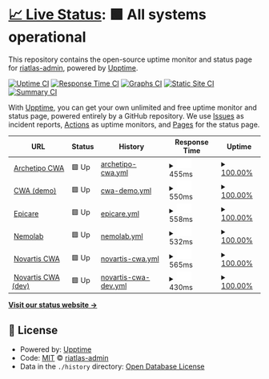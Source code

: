 # [📈 Live Status](https://riatlas-admin.github.io/uptime): <!--live status--> **🟩 All systems operational**

This repository contains the open-source uptime monitor and status page for [riatlas-admin](https://riatlas-admin.github.io/uptime), powered by [Upptime](https://github.com/upptime/upptime).

[![Uptime CI](https://github.com/riatlas-admin/uptime/workflows/Uptime%20CI/badge.svg)](https://github.com/riatlas-admin/uptime/actions?query=workflow%3A%22Uptime+CI%22)
[![Response Time CI](https://github.com/riatlas-admin/uptime/workflows/Response%20Time%20CI/badge.svg)](https://github.com/riatlas-admin/uptime/actions?query=workflow%3A%22Response+Time+CI%22)
[![Graphs CI](https://github.com/riatlas-admin/uptime/workflows/Graphs%20CI/badge.svg)](https://github.com/riatlas-admin/uptime/actions?query=workflow%3A%22Graphs+CI%22)
[![Static Site CI](https://github.com/riatlas-admin/uptime/workflows/Static%20Site%20CI/badge.svg)](https://github.com/riatlas-admin/uptime/actions?query=workflow%3A%22Static+Site+CI%22)
[![Summary CI](https://github.com/riatlas-admin/uptime/workflows/Summary%20CI/badge.svg)](https://github.com/riatlas-admin/uptime/actions?query=workflow%3A%22Summary+CI%22)

With [Upptime](https://upptime.js.org), you can get your own unlimited and free uptime monitor and status page, powered entirely by a GitHub repository. We use [Issues](https://github.com/riatlas-admin/uptime/issues) as incident reports, [Actions](https://github.com/riatlas-admin/uptime/actions) as uptime monitors, and [Pages](https://riatlas-admin.github.io/uptime) for the status page.

<!--start: status pages-->
<!-- This summary is generated by Upptime (https://github.com/upptime/upptime) -->
<!-- Do not edit this manually, your changes will be overwritten -->
<!-- prettier-ignore -->
| URL | Status | History | Response Time | Uptime |
| --- | ------ | ------- | ------------- | ------ |
| <img alt="" src="https://icons.duckduckgo.com/ip3/cwa.arketipo.riatlas.net.ico" height="13"> [Archetipo CWA](https://cwa.arketipo.riatlas.net) | 🟩 Up | [archetipo-cwa.yml](https://github.com/riatlas-admin/uptime/commits/HEAD/history/archetipo-cwa.yml) | <details><summary><img alt="Response time graph" src="./graphs/archetipo-cwa/response-time-week.png" height="20"> 455ms</summary><br><a href="https://riatlas-admin.github.io/uptime/history/archetipo-cwa"><img alt="Response time 455" src="https://img.shields.io/endpoint?url=https%3A%2F%2Fraw.githubusercontent.com%2Friatlas-admin%2Fuptime%2FHEAD%2Fapi%2Farchetipo-cwa%2Fresponse-time.json"></a><br><a href="https://riatlas-admin.github.io/uptime/history/archetipo-cwa"><img alt="24-hour response time 455" src="https://img.shields.io/endpoint?url=https%3A%2F%2Fraw.githubusercontent.com%2Friatlas-admin%2Fuptime%2FHEAD%2Fapi%2Farchetipo-cwa%2Fresponse-time-day.json"></a><br><a href="https://riatlas-admin.github.io/uptime/history/archetipo-cwa"><img alt="7-day response time 455" src="https://img.shields.io/endpoint?url=https%3A%2F%2Fraw.githubusercontent.com%2Friatlas-admin%2Fuptime%2FHEAD%2Fapi%2Farchetipo-cwa%2Fresponse-time-week.json"></a><br><a href="https://riatlas-admin.github.io/uptime/history/archetipo-cwa"><img alt="30-day response time 455" src="https://img.shields.io/endpoint?url=https%3A%2F%2Fraw.githubusercontent.com%2Friatlas-admin%2Fuptime%2FHEAD%2Fapi%2Farchetipo-cwa%2Fresponse-time-month.json"></a><br><a href="https://riatlas-admin.github.io/uptime/history/archetipo-cwa"><img alt="1-year response time 455" src="https://img.shields.io/endpoint?url=https%3A%2F%2Fraw.githubusercontent.com%2Friatlas-admin%2Fuptime%2FHEAD%2Fapi%2Farchetipo-cwa%2Fresponse-time-year.json"></a></details> | <details><summary><a href="https://riatlas-admin.github.io/uptime/history/archetipo-cwa">100.00%</a></summary><a href="https://riatlas-admin.github.io/uptime/history/archetipo-cwa"><img alt="All-time uptime 100.00%" src="https://img.shields.io/endpoint?url=https%3A%2F%2Fraw.githubusercontent.com%2Friatlas-admin%2Fuptime%2FHEAD%2Fapi%2Farchetipo-cwa%2Fuptime.json"></a><br><a href="https://riatlas-admin.github.io/uptime/history/archetipo-cwa"><img alt="24-hour uptime 100.00%" src="https://img.shields.io/endpoint?url=https%3A%2F%2Fraw.githubusercontent.com%2Friatlas-admin%2Fuptime%2FHEAD%2Fapi%2Farchetipo-cwa%2Fuptime-day.json"></a><br><a href="https://riatlas-admin.github.io/uptime/history/archetipo-cwa"><img alt="7-day uptime 100.00%" src="https://img.shields.io/endpoint?url=https%3A%2F%2Fraw.githubusercontent.com%2Friatlas-admin%2Fuptime%2FHEAD%2Fapi%2Farchetipo-cwa%2Fuptime-week.json"></a><br><a href="https://riatlas-admin.github.io/uptime/history/archetipo-cwa"><img alt="30-day uptime 100.00%" src="https://img.shields.io/endpoint?url=https%3A%2F%2Fraw.githubusercontent.com%2Friatlas-admin%2Fuptime%2FHEAD%2Fapi%2Farchetipo-cwa%2Fuptime-month.json"></a><br><a href="https://riatlas-admin.github.io/uptime/history/archetipo-cwa"><img alt="1-year uptime 100.00%" src="https://img.shields.io/endpoint?url=https%3A%2F%2Fraw.githubusercontent.com%2Friatlas-admin%2Fuptime%2FHEAD%2Fapi%2Farchetipo-cwa%2Fuptime-year.json"></a></details>
| <img alt="" src="https://icons.duckduckgo.com/ip3/cwa-dev.riatlas.it.ico" height="13"> [CWA (demo)](https://cwa-dev.riatlas.it) | 🟩 Up | [cwa-demo.yml](https://github.com/riatlas-admin/uptime/commits/HEAD/history/cwa-demo.yml) | <details><summary><img alt="Response time graph" src="./graphs/cwa-demo/response-time-week.png" height="20"> 550ms</summary><br><a href="https://riatlas-admin.github.io/uptime/history/cwa-demo"><img alt="Response time 550" src="https://img.shields.io/endpoint?url=https%3A%2F%2Fraw.githubusercontent.com%2Friatlas-admin%2Fuptime%2FHEAD%2Fapi%2Fcwa-demo%2Fresponse-time.json"></a><br><a href="https://riatlas-admin.github.io/uptime/history/cwa-demo"><img alt="24-hour response time 550" src="https://img.shields.io/endpoint?url=https%3A%2F%2Fraw.githubusercontent.com%2Friatlas-admin%2Fuptime%2FHEAD%2Fapi%2Fcwa-demo%2Fresponse-time-day.json"></a><br><a href="https://riatlas-admin.github.io/uptime/history/cwa-demo"><img alt="7-day response time 550" src="https://img.shields.io/endpoint?url=https%3A%2F%2Fraw.githubusercontent.com%2Friatlas-admin%2Fuptime%2FHEAD%2Fapi%2Fcwa-demo%2Fresponse-time-week.json"></a><br><a href="https://riatlas-admin.github.io/uptime/history/cwa-demo"><img alt="30-day response time 550" src="https://img.shields.io/endpoint?url=https%3A%2F%2Fraw.githubusercontent.com%2Friatlas-admin%2Fuptime%2FHEAD%2Fapi%2Fcwa-demo%2Fresponse-time-month.json"></a><br><a href="https://riatlas-admin.github.io/uptime/history/cwa-demo"><img alt="1-year response time 550" src="https://img.shields.io/endpoint?url=https%3A%2F%2Fraw.githubusercontent.com%2Friatlas-admin%2Fuptime%2FHEAD%2Fapi%2Fcwa-demo%2Fresponse-time-year.json"></a></details> | <details><summary><a href="https://riatlas-admin.github.io/uptime/history/cwa-demo">100.00%</a></summary><a href="https://riatlas-admin.github.io/uptime/history/cwa-demo"><img alt="All-time uptime 100.00%" src="https://img.shields.io/endpoint?url=https%3A%2F%2Fraw.githubusercontent.com%2Friatlas-admin%2Fuptime%2FHEAD%2Fapi%2Fcwa-demo%2Fuptime.json"></a><br><a href="https://riatlas-admin.github.io/uptime/history/cwa-demo"><img alt="24-hour uptime 100.00%" src="https://img.shields.io/endpoint?url=https%3A%2F%2Fraw.githubusercontent.com%2Friatlas-admin%2Fuptime%2FHEAD%2Fapi%2Fcwa-demo%2Fuptime-day.json"></a><br><a href="https://riatlas-admin.github.io/uptime/history/cwa-demo"><img alt="7-day uptime 100.00%" src="https://img.shields.io/endpoint?url=https%3A%2F%2Fraw.githubusercontent.com%2Friatlas-admin%2Fuptime%2FHEAD%2Fapi%2Fcwa-demo%2Fuptime-week.json"></a><br><a href="https://riatlas-admin.github.io/uptime/history/cwa-demo"><img alt="30-day uptime 100.00%" src="https://img.shields.io/endpoint?url=https%3A%2F%2Fraw.githubusercontent.com%2Friatlas-admin%2Fuptime%2FHEAD%2Fapi%2Fcwa-demo%2Fuptime-month.json"></a><br><a href="https://riatlas-admin.github.io/uptime/history/cwa-demo"><img alt="1-year uptime 100.00%" src="https://img.shields.io/endpoint?url=https%3A%2F%2Fraw.githubusercontent.com%2Friatlas-admin%2Fuptime%2FHEAD%2Fapi%2Fcwa-demo%2Fuptime-year.json"></a></details>
| <img alt="" src="https://icons.duckduckgo.com/ip3/epicare.riatlas.it.ico" height="13"> [Epicare](https://epicare.riatlas.it) | 🟩 Up | [epicare.yml](https://github.com/riatlas-admin/uptime/commits/HEAD/history/epicare.yml) | <details><summary><img alt="Response time graph" src="./graphs/epicare/response-time-week.png" height="20"> 558ms</summary><br><a href="https://riatlas-admin.github.io/uptime/history/epicare"><img alt="Response time 558" src="https://img.shields.io/endpoint?url=https%3A%2F%2Fraw.githubusercontent.com%2Friatlas-admin%2Fuptime%2FHEAD%2Fapi%2Fepicare%2Fresponse-time.json"></a><br><a href="https://riatlas-admin.github.io/uptime/history/epicare"><img alt="24-hour response time 558" src="https://img.shields.io/endpoint?url=https%3A%2F%2Fraw.githubusercontent.com%2Friatlas-admin%2Fuptime%2FHEAD%2Fapi%2Fepicare%2Fresponse-time-day.json"></a><br><a href="https://riatlas-admin.github.io/uptime/history/epicare"><img alt="7-day response time 558" src="https://img.shields.io/endpoint?url=https%3A%2F%2Fraw.githubusercontent.com%2Friatlas-admin%2Fuptime%2FHEAD%2Fapi%2Fepicare%2Fresponse-time-week.json"></a><br><a href="https://riatlas-admin.github.io/uptime/history/epicare"><img alt="30-day response time 558" src="https://img.shields.io/endpoint?url=https%3A%2F%2Fraw.githubusercontent.com%2Friatlas-admin%2Fuptime%2FHEAD%2Fapi%2Fepicare%2Fresponse-time-month.json"></a><br><a href="https://riatlas-admin.github.io/uptime/history/epicare"><img alt="1-year response time 558" src="https://img.shields.io/endpoint?url=https%3A%2F%2Fraw.githubusercontent.com%2Friatlas-admin%2Fuptime%2FHEAD%2Fapi%2Fepicare%2Fresponse-time-year.json"></a></details> | <details><summary><a href="https://riatlas-admin.github.io/uptime/history/epicare">100.00%</a></summary><a href="https://riatlas-admin.github.io/uptime/history/epicare"><img alt="All-time uptime 100.00%" src="https://img.shields.io/endpoint?url=https%3A%2F%2Fraw.githubusercontent.com%2Friatlas-admin%2Fuptime%2FHEAD%2Fapi%2Fepicare%2Fuptime.json"></a><br><a href="https://riatlas-admin.github.io/uptime/history/epicare"><img alt="24-hour uptime 100.00%" src="https://img.shields.io/endpoint?url=https%3A%2F%2Fraw.githubusercontent.com%2Friatlas-admin%2Fuptime%2FHEAD%2Fapi%2Fepicare%2Fuptime-day.json"></a><br><a href="https://riatlas-admin.github.io/uptime/history/epicare"><img alt="7-day uptime 100.00%" src="https://img.shields.io/endpoint?url=https%3A%2F%2Fraw.githubusercontent.com%2Friatlas-admin%2Fuptime%2FHEAD%2Fapi%2Fepicare%2Fuptime-week.json"></a><br><a href="https://riatlas-admin.github.io/uptime/history/epicare"><img alt="30-day uptime 100.00%" src="https://img.shields.io/endpoint?url=https%3A%2F%2Fraw.githubusercontent.com%2Friatlas-admin%2Fuptime%2FHEAD%2Fapi%2Fepicare%2Fuptime-month.json"></a><br><a href="https://riatlas-admin.github.io/uptime/history/epicare"><img alt="1-year uptime 100.00%" src="https://img.shields.io/endpoint?url=https%3A%2F%2Fraw.githubusercontent.com%2Friatlas-admin%2Fuptime%2FHEAD%2Fapi%2Fepicare%2Fuptime-year.json"></a></details>
| <img alt="" src="https://icons.duckduckgo.com/ip3/nia.nemolab.riatlas.it.ico" height="13"> [Nemolab](https://nia.nemolab.riatlas.it) | 🟩 Up | [nemolab.yml](https://github.com/riatlas-admin/uptime/commits/HEAD/history/nemolab.yml) | <details><summary><img alt="Response time graph" src="./graphs/nemolab/response-time-week.png" height="20"> 532ms</summary><br><a href="https://riatlas-admin.github.io/uptime/history/nemolab"><img alt="Response time 532" src="https://img.shields.io/endpoint?url=https%3A%2F%2Fraw.githubusercontent.com%2Friatlas-admin%2Fuptime%2FHEAD%2Fapi%2Fnemolab%2Fresponse-time.json"></a><br><a href="https://riatlas-admin.github.io/uptime/history/nemolab"><img alt="24-hour response time 532" src="https://img.shields.io/endpoint?url=https%3A%2F%2Fraw.githubusercontent.com%2Friatlas-admin%2Fuptime%2FHEAD%2Fapi%2Fnemolab%2Fresponse-time-day.json"></a><br><a href="https://riatlas-admin.github.io/uptime/history/nemolab"><img alt="7-day response time 532" src="https://img.shields.io/endpoint?url=https%3A%2F%2Fraw.githubusercontent.com%2Friatlas-admin%2Fuptime%2FHEAD%2Fapi%2Fnemolab%2Fresponse-time-week.json"></a><br><a href="https://riatlas-admin.github.io/uptime/history/nemolab"><img alt="30-day response time 532" src="https://img.shields.io/endpoint?url=https%3A%2F%2Fraw.githubusercontent.com%2Friatlas-admin%2Fuptime%2FHEAD%2Fapi%2Fnemolab%2Fresponse-time-month.json"></a><br><a href="https://riatlas-admin.github.io/uptime/history/nemolab"><img alt="1-year response time 532" src="https://img.shields.io/endpoint?url=https%3A%2F%2Fraw.githubusercontent.com%2Friatlas-admin%2Fuptime%2FHEAD%2Fapi%2Fnemolab%2Fresponse-time-year.json"></a></details> | <details><summary><a href="https://riatlas-admin.github.io/uptime/history/nemolab">100.00%</a></summary><a href="https://riatlas-admin.github.io/uptime/history/nemolab"><img alt="All-time uptime 100.00%" src="https://img.shields.io/endpoint?url=https%3A%2F%2Fraw.githubusercontent.com%2Friatlas-admin%2Fuptime%2FHEAD%2Fapi%2Fnemolab%2Fuptime.json"></a><br><a href="https://riatlas-admin.github.io/uptime/history/nemolab"><img alt="24-hour uptime 100.00%" src="https://img.shields.io/endpoint?url=https%3A%2F%2Fraw.githubusercontent.com%2Friatlas-admin%2Fuptime%2FHEAD%2Fapi%2Fnemolab%2Fuptime-day.json"></a><br><a href="https://riatlas-admin.github.io/uptime/history/nemolab"><img alt="7-day uptime 100.00%" src="https://img.shields.io/endpoint?url=https%3A%2F%2Fraw.githubusercontent.com%2Friatlas-admin%2Fuptime%2FHEAD%2Fapi%2Fnemolab%2Fuptime-week.json"></a><br><a href="https://riatlas-admin.github.io/uptime/history/nemolab"><img alt="30-day uptime 100.00%" src="https://img.shields.io/endpoint?url=https%3A%2F%2Fraw.githubusercontent.com%2Friatlas-admin%2Fuptime%2FHEAD%2Fapi%2Fnemolab%2Fuptime-month.json"></a><br><a href="https://riatlas-admin.github.io/uptime/history/nemolab"><img alt="1-year uptime 100.00%" src="https://img.shields.io/endpoint?url=https%3A%2F%2Fraw.githubusercontent.com%2Friatlas-admin%2Fuptime%2FHEAD%2Fapi%2Fnemolab%2Fuptime-year.json"></a></details>
| <img alt="" src="https://icons.duckduckgo.com/ip3/cwa.novartis.riatlas.it.ico" height="13"> [Novartis CWA](https://cwa.novartis.riatlas.it) | 🟩 Up | [novartis-cwa.yml](https://github.com/riatlas-admin/uptime/commits/HEAD/history/novartis-cwa.yml) | <details><summary><img alt="Response time graph" src="./graphs/novartis-cwa/response-time-week.png" height="20"> 565ms</summary><br><a href="https://riatlas-admin.github.io/uptime/history/novartis-cwa"><img alt="Response time 565" src="https://img.shields.io/endpoint?url=https%3A%2F%2Fraw.githubusercontent.com%2Friatlas-admin%2Fuptime%2FHEAD%2Fapi%2Fnovartis-cwa%2Fresponse-time.json"></a><br><a href="https://riatlas-admin.github.io/uptime/history/novartis-cwa"><img alt="24-hour response time 565" src="https://img.shields.io/endpoint?url=https%3A%2F%2Fraw.githubusercontent.com%2Friatlas-admin%2Fuptime%2FHEAD%2Fapi%2Fnovartis-cwa%2Fresponse-time-day.json"></a><br><a href="https://riatlas-admin.github.io/uptime/history/novartis-cwa"><img alt="7-day response time 565" src="https://img.shields.io/endpoint?url=https%3A%2F%2Fraw.githubusercontent.com%2Friatlas-admin%2Fuptime%2FHEAD%2Fapi%2Fnovartis-cwa%2Fresponse-time-week.json"></a><br><a href="https://riatlas-admin.github.io/uptime/history/novartis-cwa"><img alt="30-day response time 565" src="https://img.shields.io/endpoint?url=https%3A%2F%2Fraw.githubusercontent.com%2Friatlas-admin%2Fuptime%2FHEAD%2Fapi%2Fnovartis-cwa%2Fresponse-time-month.json"></a><br><a href="https://riatlas-admin.github.io/uptime/history/novartis-cwa"><img alt="1-year response time 565" src="https://img.shields.io/endpoint?url=https%3A%2F%2Fraw.githubusercontent.com%2Friatlas-admin%2Fuptime%2FHEAD%2Fapi%2Fnovartis-cwa%2Fresponse-time-year.json"></a></details> | <details><summary><a href="https://riatlas-admin.github.io/uptime/history/novartis-cwa">100.00%</a></summary><a href="https://riatlas-admin.github.io/uptime/history/novartis-cwa"><img alt="All-time uptime 100.00%" src="https://img.shields.io/endpoint?url=https%3A%2F%2Fraw.githubusercontent.com%2Friatlas-admin%2Fuptime%2FHEAD%2Fapi%2Fnovartis-cwa%2Fuptime.json"></a><br><a href="https://riatlas-admin.github.io/uptime/history/novartis-cwa"><img alt="24-hour uptime 100.00%" src="https://img.shields.io/endpoint?url=https%3A%2F%2Fraw.githubusercontent.com%2Friatlas-admin%2Fuptime%2FHEAD%2Fapi%2Fnovartis-cwa%2Fuptime-day.json"></a><br><a href="https://riatlas-admin.github.io/uptime/history/novartis-cwa"><img alt="7-day uptime 100.00%" src="https://img.shields.io/endpoint?url=https%3A%2F%2Fraw.githubusercontent.com%2Friatlas-admin%2Fuptime%2FHEAD%2Fapi%2Fnovartis-cwa%2Fuptime-week.json"></a><br><a href="https://riatlas-admin.github.io/uptime/history/novartis-cwa"><img alt="30-day uptime 100.00%" src="https://img.shields.io/endpoint?url=https%3A%2F%2Fraw.githubusercontent.com%2Friatlas-admin%2Fuptime%2FHEAD%2Fapi%2Fnovartis-cwa%2Fuptime-month.json"></a><br><a href="https://riatlas-admin.github.io/uptime/history/novartis-cwa"><img alt="1-year uptime 100.00%" src="https://img.shields.io/endpoint?url=https%3A%2F%2Fraw.githubusercontent.com%2Friatlas-admin%2Fuptime%2FHEAD%2Fapi%2Fnovartis-cwa%2Fuptime-year.json"></a></details>
| <img alt="" src="https://icons.duckduckgo.com/ip3/cwa.novartis.riatlas.net.ico" height="13"> [Novartis CWA (dev)](https://cwa.novartis.riatlas.net) | 🟩 Up | [novartis-cwa-dev.yml](https://github.com/riatlas-admin/uptime/commits/HEAD/history/novartis-cwa-dev.yml) | <details><summary><img alt="Response time graph" src="./graphs/novartis-cwa-dev/response-time-week.png" height="20"> 430ms</summary><br><a href="https://riatlas-admin.github.io/uptime/history/novartis-cwa-dev"><img alt="Response time 430" src="https://img.shields.io/endpoint?url=https%3A%2F%2Fraw.githubusercontent.com%2Friatlas-admin%2Fuptime%2FHEAD%2Fapi%2Fnovartis-cwa-dev%2Fresponse-time.json"></a><br><a href="https://riatlas-admin.github.io/uptime/history/novartis-cwa-dev"><img alt="24-hour response time 430" src="https://img.shields.io/endpoint?url=https%3A%2F%2Fraw.githubusercontent.com%2Friatlas-admin%2Fuptime%2FHEAD%2Fapi%2Fnovartis-cwa-dev%2Fresponse-time-day.json"></a><br><a href="https://riatlas-admin.github.io/uptime/history/novartis-cwa-dev"><img alt="7-day response time 430" src="https://img.shields.io/endpoint?url=https%3A%2F%2Fraw.githubusercontent.com%2Friatlas-admin%2Fuptime%2FHEAD%2Fapi%2Fnovartis-cwa-dev%2Fresponse-time-week.json"></a><br><a href="https://riatlas-admin.github.io/uptime/history/novartis-cwa-dev"><img alt="30-day response time 430" src="https://img.shields.io/endpoint?url=https%3A%2F%2Fraw.githubusercontent.com%2Friatlas-admin%2Fuptime%2FHEAD%2Fapi%2Fnovartis-cwa-dev%2Fresponse-time-month.json"></a><br><a href="https://riatlas-admin.github.io/uptime/history/novartis-cwa-dev"><img alt="1-year response time 430" src="https://img.shields.io/endpoint?url=https%3A%2F%2Fraw.githubusercontent.com%2Friatlas-admin%2Fuptime%2FHEAD%2Fapi%2Fnovartis-cwa-dev%2Fresponse-time-year.json"></a></details> | <details><summary><a href="https://riatlas-admin.github.io/uptime/history/novartis-cwa-dev">100.00%</a></summary><a href="https://riatlas-admin.github.io/uptime/history/novartis-cwa-dev"><img alt="All-time uptime 100.00%" src="https://img.shields.io/endpoint?url=https%3A%2F%2Fraw.githubusercontent.com%2Friatlas-admin%2Fuptime%2FHEAD%2Fapi%2Fnovartis-cwa-dev%2Fuptime.json"></a><br><a href="https://riatlas-admin.github.io/uptime/history/novartis-cwa-dev"><img alt="24-hour uptime 100.00%" src="https://img.shields.io/endpoint?url=https%3A%2F%2Fraw.githubusercontent.com%2Friatlas-admin%2Fuptime%2FHEAD%2Fapi%2Fnovartis-cwa-dev%2Fuptime-day.json"></a><br><a href="https://riatlas-admin.github.io/uptime/history/novartis-cwa-dev"><img alt="7-day uptime 100.00%" src="https://img.shields.io/endpoint?url=https%3A%2F%2Fraw.githubusercontent.com%2Friatlas-admin%2Fuptime%2FHEAD%2Fapi%2Fnovartis-cwa-dev%2Fuptime-week.json"></a><br><a href="https://riatlas-admin.github.io/uptime/history/novartis-cwa-dev"><img alt="30-day uptime 100.00%" src="https://img.shields.io/endpoint?url=https%3A%2F%2Fraw.githubusercontent.com%2Friatlas-admin%2Fuptime%2FHEAD%2Fapi%2Fnovartis-cwa-dev%2Fuptime-month.json"></a><br><a href="https://riatlas-admin.github.io/uptime/history/novartis-cwa-dev"><img alt="1-year uptime 100.00%" src="https://img.shields.io/endpoint?url=https%3A%2F%2Fraw.githubusercontent.com%2Friatlas-admin%2Fuptime%2FHEAD%2Fapi%2Fnovartis-cwa-dev%2Fuptime-year.json"></a></details>

<!--end: status pages-->

[**Visit our status website →**](https://riatlas-admin.github.io/uptime)

## 📄 License

- Powered by: [Upptime](https://github.com/upptime/upptime)
- Code: [MIT](./LICENSE) © [riatlas-admin](https://riatlas-admin.github.io/uptime)
- Data in the `./history` directory: [Open Database License](https://opendatacommons.org/licenses/odbl/1-0/)
